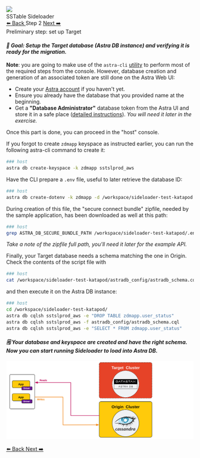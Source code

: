 <!-- TOP -->
<div class="top">
  <img class="scenario-academy-logo" src="https://datastax-academy.github.io/katapod-shared-assets/images/ds-academy-2023.svg" />
  <div class="scenario-title-section">
    <span class="scenario-title">SSTable Sideloader</span>
  </div>
</div>

<!-- NAVIGATION -->
<div id="navigation-top" class="navigation-top">
  <a title="Back" href='command:katapod.loadPage?[{"step":"step1"}]' 
    class="btn btn-dark navigation-top-left">⬅️ Back
  </a>
  <span class="step-count">Step 2</span>
  <a title="Next" href='command:katapod.loadPage?[{"step":"step3"}]' 
    class="btn btn-dark navigation-top-right">Next ➡️
  </a>
</div>

<!-- CONTENT -->

<div class="step-title">Preliminary step: set up Target</div>

#### _🎯 Goal: Setup the Target database (Astra DB instance) and verifying it is ready for the migration._

**Note**: you are going to make use of the `astra-cli` [utility](https://docs.datastax.com/en/astra-classic/docs/astra-cli/introduction.html)
to perform most of the required steps from the console.
However, database creation and generation of an associated token are still done on the Astra Web UI:

- Create your [Astra account](https://astra.datastax.com/) if you haven't yet.
- Ensure you already have the database that you provided name at the beginning.
- Get a **"Database Administrator"** database token from the Astra UI and store it in a safe place ([detailed instructions](https://awesome-astra.github.io/docs/pages/astra/create-token/#c-procedure)). _You will need it later in the exercise._

Once this part is done, you can proceed in the "host" console.

If you forgot to create `zdmapp` keyspace as instructed earlier, you can run the following astra-cli command to create it:
```bash
### host
astra db create-keyspace -k zdmapp sstslprod_aws
```

Have the CLI prepare a `.env` file, useful to later retrieve the database ID:

```bash
### host
astra db create-dotenv -k zdmapp -d /workspace/sideloader-test-katapod sstslprod_aws
```

During creation of this file, the "secure connect bundle" zipfile, needed by
the sample application, has been downloaded as well at this path:

```bash
### host
grep ASTRA_DB_SECURE_BUNDLE_PATH /workspace/sideloader-test-katapod/.env
```

_Take a note of the zipfile full path, you'll need it later for the example API._

Finally, your Target database needs a schema matching the one in Origin.
Check the contents of the script file with

```bash
### host
cat /workspace/sideloader-test-katapod/astradb_config/astradb_schema.cql
```

and then execute it on the Astra DB instance:

```bash
### host
cd /workspace/sideloader-test-katapod/
astra db cqlsh sstslprod_aws -e "DROP TABLE zdmapp.user_status"
astra db cqlsh sstslprod_aws -f astradb_config/astradb_schema.cql
astra db cqlsh sstslprod_aws -e "SELECT * FROM zdmapp.user_status"
```

#### _🗒️ Your database and keyspace are created and have the right schema. Now you can start running Sideloader to load into Astra DB._

![Schema, phase 0b](images/schema0b_r.png)

<!-- NAVIGATION -->
<div id="navigation-bottom" class="navigation-bottom">
  <a title="Back" href='command:katapod.loadPage?[{"step":"step1"}]'
    class="btn btn-dark navigation-bottom-left">⬅️ Back
  </a>
  <a title="Next" href='command:katapod.loadPage?[{"step":"step3"}]'
    class="btn btn-dark navigation-bottom-right">Next ➡️
  </a>
</div>
